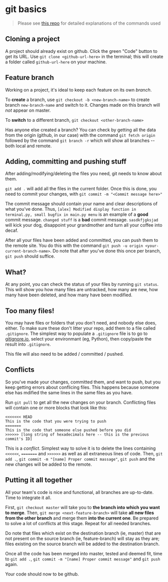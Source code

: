 # git basics

> Please see [this repo](https://github.com/Stuff-for-CodeCool/git-github-presentation/tree/advanced) for detailed explanations of the commands used

## Cloning a project

A project should already exist on github. Click the green "Code" button to get its URL. Use `git clone <github-url-here>` in the terminal; this will create a folder called `github-url-here` on your machine.

## Feature branch

Working on a project, it's ideal to keep each feature on its own *branch*.

To **create** a branch, use `git checkout -b <new-branch-name>` to create branch `new-branch-name` and switch to it. Changes made on this branch will *not* appear on master.

To **switch** to a different branch, `git checkout <other-branch-name>`

Has anyone else created a branch? You can check by getting all the data from the origin (github, in our case) with the command `git fetch origin` followed by the command `git branch -r` which will show all branches -- both local and remote.

## Adding, committing and pushing stuff

After adding/modifying/deleting the files you need, git needs to know about them.

`git add .` will add all the files in the current folder. Once this is done, you need to commit your changes, with `git commit -m "<Commit message here>"`

The commit message should contain your name and clear descriptions of what you've done. Thus, `[alex] Modified display function in terminal.py, small bugfix in main.py menu` is an example of a  **good** commit message. `changed stuff` is a **bad** commit message. `sasdkfjgksjad` will kick your dog, disappoint your grandmother and turn all your coffee into decaf.

After all your files have been added and committed, you can push them to the remote site. You do this with the command `git push -u origin <your-current-branch-name>`. Do note that after you've done this once per branch, `git push` should suffice.

## What?

At any point, you can check the status of your files by running `git status`. This will show you how many files are untracked, how many are new, how many have been deleted, and how many have been modified.

## Too many files!

You may have files or folders that you don't need, and nobody else does, either. To make sure these don't litter your repo, add them to a file called `.gitignore`. The simplest way to populate a `.gitignore` file is to go to [gitignore.io](https://gitignore.io/), select your environmant (eg, Python), then copy/paste the result into `.gitignore`.

This file will also need to be added / committed / pushed.

## Conflicts

So you've made your changes, committed them, and want to push, but you keep getting errors about conflicing files. This happens because someone else has mdified the same lines in the same files as you have.

Run `git pull` to get all the new changes on your branch. Conflicting files will contain one or more blocks that look like this:

```
<<<<<<< HEAD
This is the code that you were trying to push
=======
This is the code that someone else pushed before you did
>>>>>> [long string of hexadecimals here -- this is the previous commit's ID]
```

This is a *conflict*. Simplest way to solve it is to delete the lines containing `<<<<<<`, `=======` and `>>>>>>` as well as all extraneous lines of code. Then, `git add .`, `git commit -m "[name] Proper commit massage"`, `git push` and the new changes will be added to the remote.

## Putting it all together

All your team's code is nice and functional, all branches are up-to-date. Time to integrate it all.

First, `git checkout master` will take you to **the branch into which you want to merge**. Then, `git merge <next-feature-branch>` will take **all new files from the other branch** and merge them **into the current one**. Be prepared to solve a lot of conflicts at this stage. Repeat for all needed branches.

Do note that files which exist on the destination branch (ie, master) that are not present on the source branch (ie, feature-branch) will stay as they are; files existing on the source branch will be added to the destination branch.

Once all the code has been merged into master, tested and deemed fit, time to `git add .`, `git commit -m "[name] Proper commit message"` and `git push` again.

Your code should now to be github.
